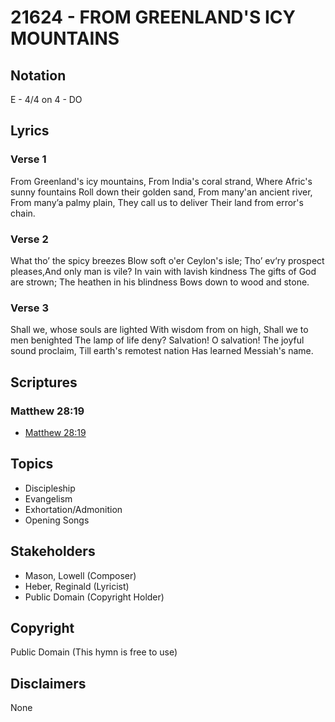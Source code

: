 # 21624 - FROM GREENLAND'S ICY MOUNTAINS

## Notation

E - 4/4 on 4 - DO

## Lyrics

### Verse 1

From Greenland's icy mountains, From India's coral strand, Where Afric's sunny fountains Roll down their golden sand, From many'an ancient river, From many’a palmy plain, They call us to deliver Their land from error's chain.




### Verse 2

What tho’ the spicy breezes Blow soft o'er Ceylon's isle; Tho’ ev‘ry prospect pleases,And only man is vile? In vain with lavish kindness The gifts of God are strown; The heathen in his blindness Bows down to wood and stone.




### Verse 3

Shall we, whose souls are lighted With wisdom from on high, Shall we to men benighted The lamp of life deny? Salvation! O salvation! The joyful sound proclaim, Till earth's remotest nation Has learned Messiah's name.




## Scriptures

### Matthew 28:19

- [Matthew 28:19](https://www.biblegateway.com/passage/?search=Matthew%2028%3A19)


## Topics

- Discipleship
- Evangelism
- Exhortation/Admonition
- Opening Songs

## Stakeholders

- Mason, Lowell (Composer)
- Heber, Reginald (Lyricist)
- Public Domain (Copyright Holder)

## Copyright

Public Domain
(This hymn is free to use)

## Disclaimers

None

